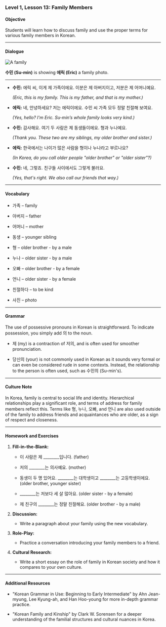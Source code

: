 ### Level 1, Lesson 13: Family Members

#### Objective

Students will learn how to discuss family and use the proper terms for various family members in Korean.

---

#### Dialogue

![A family](./resources/l1_lesson13.png)

**수민 (Su-min)** is showing **에릭 (Eric)** a family photo.

---

- **수민:** 에릭 씨, 이게 제 가족이에요. 이분은 제 아버지이고, 저분은 제 어머니예요.

  *(Eric, this is my family. This is my father, and that is my mother.)*

- **에릭:** 네, 안녕하세요? 저는 에릭이에요. 수민 씨 가족 모두 정말 친절해 보여요.

  *(Yes, hello? I'm Eric. Su-min’s whole family looks very kind.)*

- **수민:** 감사해요. 여기 두 사람은 제 동생들이에요. 형과 누나예요.

  *(Thank you. These two are my siblings, my older brother and sister.)*

- **에릭:** 한국에서는 나이가 많은 사람을 형이나 누나라고 부르나요?

  *(In Korea, do you call older people "older brother" or "older sister"?)*

- **수민:** 네, 그렇죠. 친구들 사이에서도 그렇게 불러요.

  *(Yes, that's right. We also call our friends that way.)*

---

#### Vocabulary

- 가족 – family

- 아버지 – father

- 어머니 – mother

- 동생 – younger sibling

- 형 – older brother - by a male

- 누나 – older sister - by a male

- 오빠 – older brother - by a female

- 언니 – older sister - by a female

- 친절하다 – to be kind

- 사진 – photo

---

#### Grammar

The use of possessive pronouns in Korean is straightforward. To indicate possession, you simply add 의 to the noun.

- 제 (my) is a contraction of 저의, and is often used for smoother pronunciation.

- 당신의 (your) is not commonly used in Korean as it sounds very formal or can even be considered rude in some contexts. Instead, the relationship to the person is often used, such as 수민의 (Su-min's).

---

#### Culture Note

In Korea, family is central to social life and identity. Hierarchical relationships play a significant role, and terms of address for family members reflect this. Terms like 형, 누나, 오빠, and 언니 are also used outside of the family to address friends and acquaintances who are older, as a sign of respect and closeness.

---

#### Homework and Exercises

1. **Fill-in-the-Blank:**

    - 이 사람은 제 ________입니다. (father)

    - 저의 ________는 의사예요. (mother)

    - 동생이 두 명 있어요. ________는 대학생이고 ________는 고등학생이에요. (older brother, younger sister)

    - ________는 저보다 세 살 많아요. (older sister - by a female)

    - 제 친구의 ________는 정말 친절해요. (older brother - by a male)

2. **Discussion:**

    - Write a paragraph about your family using the new vocabulary.

3. **Role-Play:**

    - Practice a conversation introducing your family members to a friend.

4. **Cultural Research:**

    - Write a short essay on the role of family in Korean society and how it compares to your own culture.

---

#### Additional Resources

- "Korean Grammar in Use: Beginning to Early Intermediate" by Ahn Jean-myung, Lee Kyung-ah, and Han Hoo-young for more in-depth grammar practice.

- "Korean Family and Kinship" by Clark W. Sorensen for a deeper understanding of the familial structures and cultural nuances in Korea.
